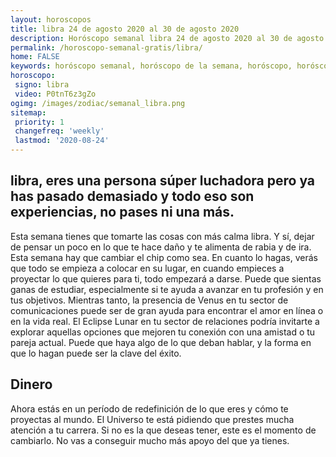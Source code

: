 ```yaml
---
layout: horoscopos
title: libra 24 de agosto 2020 al 30 de agosto 2020 
description: Horóscopo semanal libra 24 de agosto 2020 al 30 de agosto 2020. libra, eres una persona súper luchadora pero ya has pasado demasiado y todo eso son experiencias, no pases ni una más.
permalink: /horoscopo-semanal-gratis/libra/
home: FALSE
keywords: horóscopo semanal, horóscopo de la semana, horóscopo, horóscopo gratis,horóscopos, horóscopo esperanza gracia, horoscopos libra la semana, horóscopos gratis, Tarot, Astrologia, Zodíaco, libra, horoscopo gratis, semanal
horoscopo:
 signo: libra
 video: P0tnT6z3gZo
ogimg: /images/zodiac/semanal_libra.png
sitemap:
 priority: 1
 changefreq: 'weekly'
 lastmod: '2020-08-24'
---
```




## libra, eres una persona súper luchadora pero ya has pasado demasiado y todo eso son experiencias, no pases ni una más.

Esta semana tienes que tomarte las cosas con más calma libra. Y sí, dejar de pensar un poco en lo que te hace daño y te alimenta de rabia y de ira. 
 Esta semana hay que cambiar el chip como sea. En cuanto lo hagas, verás que todo se empieza a colocar en su lugar, en cuando empieces a proyectar lo que quieres para ti, todo empezará a darse. Puede que sientas ganas de estudiar, especialmente si te ayuda a avanzar en tu profesión y en tus objetivos. Mientras tanto, la presencia de Venus en tu sector de comunicaciones puede ser de gran ayuda para encontrar el amor en línea o en la vida real. El Eclipse Lunar en tu sector de relaciones podría invitarte a explorar aquellas opciones que mejoren tu conexión con una amistad o tu pareja actual. Puede que haya algo de lo que deban hablar, y la forma en que lo hagan puede ser la clave del éxito.

## Dinero

Ahora estás en un período de redefinición de lo que eres y cómo te proyectas al mundo. El Universo te está pidiendo que prestes mucha atención a tu carrera. Si no es la que deseas tener, este es el momento de cambiarlo. No vas a conseguir mucho más apoyo del que ya tienes.